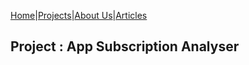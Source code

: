   [Home](/Readme.md)|[Projects](/Example.md)|[About Us](/Example.md)|[Articles](/Example.md)

  ## Project : App Subscription Analyser
  
